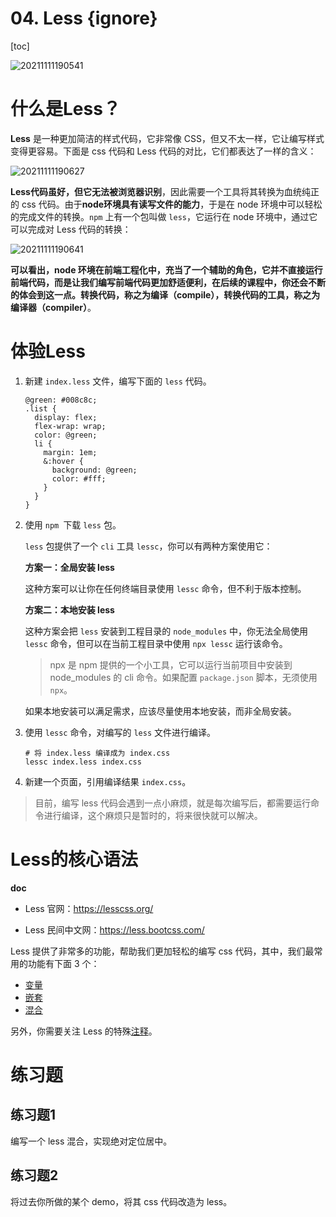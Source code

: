 # 04. Less {ignore}

[toc]

![20211111190541](https://cdn.jsdelivr.net/gh/123taojiale/dahuyou_picture@main/blogs/20211111190541.png)

# 什么是Less？

**Less** 是一种更加简洁的样式代码，它非常像 CSS，但又不太一样，它让编写样式变得更容易。下面是 css 代码和 Less 代码的对比，它们都表达了一样的含义：

![20211111190627](https://cdn.jsdelivr.net/gh/123taojiale/dahuyou_picture@main/blogs/20211111190627.png)

**Less代码虽好，但它无法被浏览器识别**，因此需要一个工具将其转换为血统纯正的 css 代码。由于**node环境具有读写文件的能力**，于是在 node 环境中可以轻松的完成文件的转换。`npm` 上有一个包叫做 `less`，它运行在 node 环境中，通过它可以完成对 Less 代码的转换：

![20211111190641](https://cdn.jsdelivr.net/gh/123taojiale/dahuyou_picture@main/blogs/20211111190641.png)

**可以看出，node 环境在前端工程化中，充当了一个辅助的角色，它并不直接运行前端代码，而是让我们编写前端代码更加舒适便利，在后续的课程中，你还会不断的体会到这一点。转换代码，称之为编译（compile），转换代码的工具，称之为编译器（compiler）**。

# 体验Less

1. 新建 `index.less` 文件，编写下面的 `less` 代码。

   ```less
   @green: #008c8c;
   .list {
     display: flex;
     flex-wrap: wrap;
     color: @green;
     li {
       margin: 1em;
       &:hover {
         background: @green;
         color: #fff;
       }
     }
   }
   ```

2. 使用 `npm `下载 `less` 包。

   `less` 包提供了一个 `cli` 工具 `lessc`，你可以有两种方案使用它：

   **方案一：全局安装 less**

   这种方案可以让你在任何终端目录使用 `lessc` 命令，但不利于版本控制。

   **方案二：本地安装 less**

   这种方案会把 `less` 安装到工程目录的 `node_modules` 中，你无法全局使用 `lessc` 命令，但可以在当前工程目录中使用 `npx lessc` 运行该命令。

   > npx 是 npm 提供的一个小工具，它可以运行当前项目中安装到 node_modules 的 cli 命令。如果配置 `package.json` 脚本，无须使用 `npx`。

   如果本地安装可以满足需求，应该尽量使用本地安装，而非全局安装。

3. 使用 `lessc` 命令，对编写的 `less` 文件进行编译。

   ```shell
   # 将 index.less 编译成为 index.css
   lessc index.less index.css
   ```

4. 新建一个页面，引用编译结果 `index.css`。

> 目前，编写 less 代码会遇到一点小麻烦，就是每次编写后，都需要运行命令进行编译，这个麻烦只是暂时的，将来很快就可以解决。
>

# Less的核心语法

**doc**

- Less 官网：https://lesscss.org/

- Less 民间中文网：https://less.bootcss.com/

Less 提供了非常多的功能，帮助我们更加轻松的编写 css 代码，其中，我们最常用的功能有下面 3 个：

- [变量](https://less.bootcss.com/#%E5%8F%98%E9%87%8F%EF%BC%88variables%EF%BC%89)
- [嵌套](https://less.bootcss.com/#%E5%B5%8C%E5%A5%97%EF%BC%88nesting%EF%BC%89)
- [混合](https://less.bootcss.com/#%E6%B7%B7%E5%90%88%EF%BC%88mixins%EF%BC%89)

另外，你需要关注 Less 的特殊[注释](https://less.bootcss.com/#%E6%B3%A8%E9%87%8A%EF%BC%88comments%EF%BC%89)。

# 练习题

## 练习题1

编写一个 less 混合，实现绝对定位居中。

## 练习题2

将过去你所做的某个 demo，将其 css 代码改造为 less。

